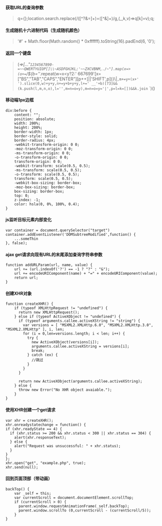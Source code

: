 #### 获取URL的查询参数
> q={};location.search.replace(/([^?&=]+)=([^&]+)/g,(_,k,v)=>q[k]=v);q;
#### 生成随机十六进制代码（生成随机颜色）
> '#' + Math.floor(Math.random() * 0xffffff).toString(16).padEnd(6, '0');
#### 返回一个键盘
> (_=>[..."`1234567890-=~~QWERTYUIOP[]\\~ASDFGHJKL;'~~ZXCVBNM,./~"].map(x=>(o+=`/${b='_'.repeat(w=x<y?2:' 667699'[x=["BS","TAB","CAPS","ENTER"][p++]||'SHIFT',p])}\\|`,m+=y+(x+'    ').slice(0,w)+y+y,n+=y+b+y+y,l+=' __'+b)[73]&&(k.push(l,m,n,o),l='',m=n=o=y),m=n=o=y='|',p=l=k=[])&&k.join`
`)()
#### 移动端1px边框
```
div:before {
    content: "";
    position: absolute;
    width: 200%;
    height: 200%;
    border-width: 1px;
    border-style: solid;
    border-radius: 4px;
    -webkit-transform-origin: 0 0;
    -moz-transform-origin: 0 0;
    -ms-transform-origin: 0 0;
    -o-transform-origin: 0 0;
    transform-origin: 0 0;
    -webkit-transform: scale(0.5, 0.5);
    -ms-transform: scale(0.5, 0.5);
    -o-transform: scale(0.5, 0.5);
    transform: scale(0.5, 0.5);
    -webkit-box-sizing: border-box;
    -moz-box-sizing: border-box;
    box-sizing: border-box;
    top: 0;
    z-index: -1;
    color: hsla(0, 0%, 100%, 0.4);
}
```
#### js监听目标元素内部变化
```
var container = document.querySelector("target")
container.addEventListener('DOMSubtreeModified',function() {
    ...someThin
}, false);
```
#### ajax get请求向现有URL的末尾添加查询字符串参数
```
function addURLParam(url, name, value) {
    url += (url.indexOf('?') == -1 ? "?" : "&");
    url += encodeURIComponent(name) + "=" + encodeURIComponent(value);
    return url;
}
```
#### 创建XHR对象
```
function createXHR() {
    if (typeof XMLHttpRequest != "undefined") {
      return new XMLHttpRequest();
    } else if (typeof ActiveXObject != "undefined") {
      if (typeof arguments.callee.activeXString != "string") {
        var versions = [ "MSXML2.XMLHttp.6.0", "MSXML2.XMLHttp.3.0", "MSXML2.XMLHttp" ], i, len;
        for (i = 0,len=versions.length; i < len; i++) {
          try {
            new ActiveXObject(versions[i]);
            arguments.callee.activeXString = versions[i];
            break;
          } catch (ex) {
            //跳过
          }
        }
      }

      return new ActiveXObject(arguments.callee.activeXString);
    } else {
      throw new Error("No XHR object avaiable.");
    }
}
```
#### 使用XHR创建一个get请求
```
var xhr = createXHR();
xhr.onreadystatechange = function() {
if (xhr.readyState == 4) {
  if (xhr.status >= 200 && xhr.status < 300 || xhr.status == 304) {
    alert(xhr.responseText);
  } else {
    alert("Request was unsuccessful: " + xhr.status);
  }
}
};
xhr.open("get", "example.php", true);
xhr.send(null);
```
#### 回到页面顶部（带动画）
```
backTop() {
    var _self = this;
    var currentScroll = document.documentElement.scrollTop;
    if (currentScroll > 0) {
      parent.window.requestAnimationFrame(_self.backTop);
      parent.window.scrollTo (0,currentScroll - (currentScroll/5));
    }
}
```

